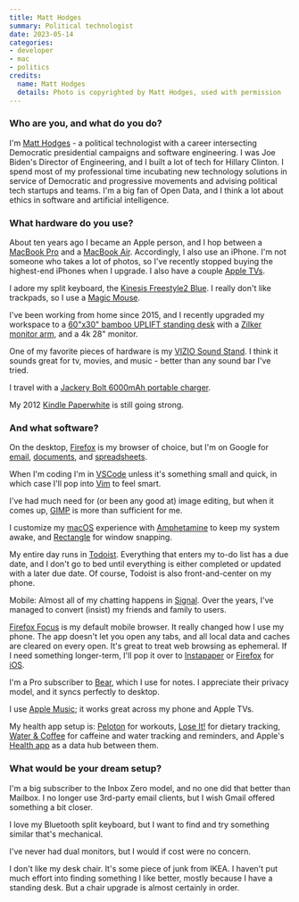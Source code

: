 ```yaml
---
title: Matt Hodges
summary: Political technologist
date: 2023-05-14
categories:
- developer
- mac
- politics
credits:
  name: Matt Hodges
  details: Photo is copyrighted by Matt Hodges, used with permission
---
```


### Who are you, and what do you do?

I'm [Matt Hodges](https://matthodges.com/ "Matt's website.") - a political technologist with a career intersecting Democratic presidential campaigns and software engineering. I was Joe Biden's Director of Engineering, and I built a lot of tech for Hillary Clinton. I spend most of my professional time incubating new technology solutions in service of Democratic and progressive movements and advising political tech startups and teams. I'm a big fan of Open Data, and I think a lot about ethics in software and artificial intelligence.

### What hardware do you use?

About ten years ago I became an Apple person, and I hop between a [MacBook Pro][macbook-pro] and a [MacBook Air][macbook-air]. Accordingly, I also use an iPhone. I'm not someone who takes a lot of photos, so I've recently stopped buying the highest-end iPhones when I upgrade. I also have a couple [Apple TVs][apple-tv].

I adore my split keyboard, the [Kinesis Freestyle2 Blue][freestyle2-mac]. I really don't like trackpads, so I use a [Magic Mouse][magic-mouse].

I've been working from home since 2015, and I recently upgraded my workspace to a [60"x30" bamboo UPLIFT standing desk][uplift] with a [Zilker monitor arm][zilker-single], and a 4k 28" monitor.

One of my favorite pieces of hardware is my [VIZIO Sound Stand][ss2521-c6]. I think it sounds great for tv, movies, and music - better than any sound bar I've tried.

I travel with a [Jackery Bolt 6000mAh portable charger][bolt-6000].

My 2012 [Kindle Paperwhite][kindle-paperwhite] is still going strong.

### And what software?

On the desktop, [Firefox][] is my browser of choice, but I'm on Google for [email][gmail], [documents][google-docs], and [spreadsheets][google-sheets].

When I'm coding I'm in [VSCode][visual-studio-code] unless it's something small and quick, in which case I'll pop into [Vim][] to feel smart.

I've had much need for (or been any good at) image editing, but when it comes up, [GIMP][] is more than sufficient for me.

I customize my [macOS][] experience with [Amphetamine][] to keep my system awake, and [Rectangle][] for window snapping.

My entire day runs in [Todoist][]. Everything that enters my to-do list has a due date, and I don't go to bed until everything is either completed or updated with a later due date. Of course, Todoist is also front-and-center on my phone.

Mobile:
Almost all of my chatting happens in [Signal][signal-ios]. Over the years, I've managed to convert (insist) my friends and family to users.

[Firefox Focus][firefox-focus-ios] is my default mobile browser. It really changed how I use my phone. The app doesn't let you open any tabs, and all local data and caches are cleared on every open. It's great to treat web browsing as ephemeral. If I need something longer-term, I'll pop it over to [Instapaper][] or [Firefox][firefox-ios] for [iOS][].

I'm a Pro subscriber to [Bear][], which I use for notes. I appreciate their privacy model, and it syncs perfectly to desktop.

I use [Apple Music][apple-music]; it works great across my phone and Apple TVs.

My health app setup is: [Peloton][peleton-ios] for workouts, [Lose It!][lose-it-ios] for dietary tracking, [Water & Coffee][water-and-coffee-ios] for caffeine and water tracking and reminders, and Apple's [Health app][health-ios] as a data hub between them.

### What would be your dream setup?

I'm a big subscriber to the Inbox Zero model, and no one did that better than Mailbox. I no longer use 3rd-party email clients, but I wish Gmail offered something a bit closer.

I love my Bluetooth split keyboard, but I want to find and try something similar that's mechanical.

I've never had dual monitors, but I would if cost were no concern.

I don't like my desk chair. It's some piece of junk from IKEA. I haven't put much effort into finding something I like better, mostly because I have a standing desk. But a chair upgrade is almost certainly in order.

[amphetamine]: https://apps.apple.com/us/app/amphetamine/id937984704 "A Mac tool to keep your computer awake."
[apple-music]: https://www.apple.com/apple-music/ "A music streaming service."
[apple-tv]: https://en.wikipedia.org/wiki/Apple_TV "A device for viewing media on a TV."
[bear]: https://bear.app/ "A note taking application for macOS."
[bolt-6000]: https://www.jackery.com/pages/portable-chargers "A portable charger."
[firefox-focus-ios]: https://en.wikipedia.org/wiki/Firefox_Focus "A privacy-focused web browser."
[firefox-ios]: https://www.mozilla.org/en-US/firefox/browsers/mobile/ios/ "A web browser app."
[firefox]: https://www.mozilla.org/en-US/firefox/new/ "A cross-platform open-source web browser."
[freestyle2-mac]: https://kinesis-ergo.com/shop/freestyle2-mac/ "An ergonomic keyboard."
[gimp]: https://www.gimp.org/ "An open-source image editor."
[gmail]: https://mail.google.com/mail/u/0/ "Web-based email."
[google-docs]: https://en.wikipedia.org/wiki/Google_Docs "A web-based office suite."
[google-sheets]: https://www.google.com/sheets/about/ "Online spreadsheet software."
[health-ios]: https://www.apple.com/ios/health/ "An app built into iOS for tracking your health."
[instapaper]: http://web.archive.org/web/20221226091924/https://www.instapaper.com/ "A web tool for saving pages to read later."
[ios]: https://www.apple.com/ios/ios-16/ "A mobile operating system."
[kindle-paperwhite]: http://web.archive.org/web/20230502144520/https://www.amazon.com/Kindle-Paperwhite-Touch-light/dp/B007OZNZG0 "An e-book reader with a book-like screen."
[lose-it-ios]: https://apps.apple.com/us/app/lose-it-calorie-counter/id297368629 "A calorie tracking app."
[macbook-air]: https://www.apple.com/macbook-air/ "A very thin laptop."
[macbook-pro]: https://www.apple.com/macbook-pro/ "A laptop."
[macos]: https://en.wikipedia.org/wiki/MacOS "An operating system for Mac hardware."
[magic-mouse]: https://en.wikipedia.org/wiki/Magic_Mouse "A multi-touch mouse."
[peleton-ios]: https://www.onepeloton.com/app "A fitness app."
[rectangle]: https://rectangleapp.com/ "A macOS application for resizing your windows via the keyboard."
[signal-ios]: https://github.com/signalapp/Signal-iOS "A private chat app."
[ss2521-c6]: https://support.vizio.com/s/article/SS2521-C6-Model-Information?language=en_US "A stand with a subwoofer built in."
[todoist]: https://todoist.com/ "A to-do service."
[uplift]: https://www.upliftdesk.com/ "A standing desk."
[vim]: https://www.vim.org/ "A command-line text editor."
[visual-studio-code]: https://code.visualstudio.com/ "A development IDE."
[water-and-coffee-ios]: https://apps.apple.com/us/app/water-coffee/id1475423483 "An app for tracking your hydration."
[zilker-single]: https://www.upliftdesk.com/zilker-single-monitor-arm-by-uplift-desk/ "An arm for a single monitor."
